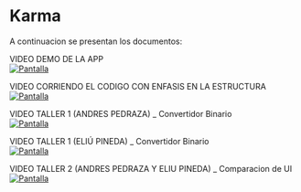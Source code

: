 # Karma

A continuacion se presentan los documentos:<br>

VIDEO DEMO DE LA APP<br>
[![Pantalla](https://img.youtube.com/vi/OqL3mjV9Tf4/0.jpg)](https://youtu.be/OqL3mjV9Tf4)

VIDEO CORRIENDO EL CODIGO CON ENFASIS EN LA ESTRUCTURA<br>
[![Pantalla](https://img.youtube.com/vi/7OvbeP6paL0/0.jpg)](https://youtu.be/7OvbeP6paL0)

VIDEO TALLER 1 (ANDRES PEDRAZA) _ Convertidor Binario<br>
[![Pantalla](https://img.youtube.com/vi/gHJXSU_uXBQ/0.jpg)](https://youtu.be/gHJXSU_uXBQ)

VIDEO TALLER 1 (ELIÚ PINEDA) _ Convertidor Binario<br>
[![Pantalla](https://img.youtube.com/vi/mRRBjfqpuMI/0.jpg)](https://youtu.be/mRRBjfqpuMI)

VIDEO TALLER 2 (ANDRES PEDRAZA Y ELIU PINEDA) _ Comparacion de UI <br>
[![Pantalla](https://img.youtube.com/vi/7OvbeP6paL0/0.jpg)](https://youtu.be/7OvbeP6paL0)

